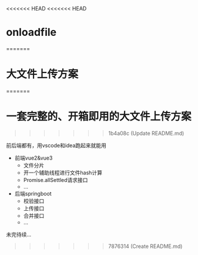 <<<<<<< HEAD
<<<<<<< HEAD
# onloadfile
=======
# 大文件上传方案
=======
# 一套完整的、开箱即用的大文件上传方案
>>>>>>> 1b4a08c (Update README.md)

前后端都有，用vscode和idea跑起来就能用

- 前端vue2&vue3
  - 文件分片
  - 开一个辅助线程进行文件hash计算
  - Promise.allSettled请求接口
  - ...
- 后端springboot
  - 校验接口
  - 上传接口
  - 合并接口
  - ...
  
未完待续...

>>>>>>> 7876314 (Create README.md)
